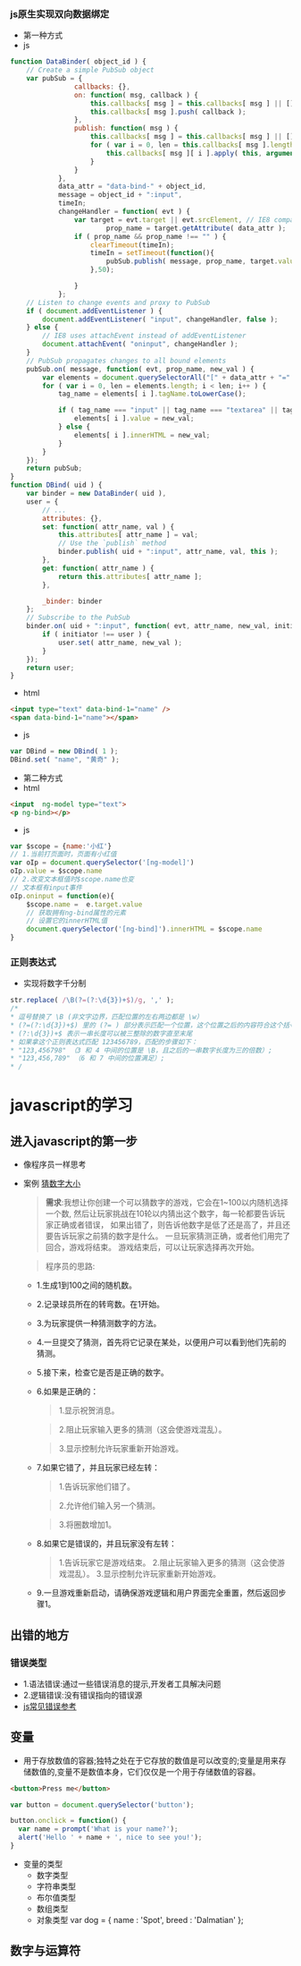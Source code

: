 ### js原生实现双向数据绑定
- 第一种方式
- js
```javascript
function DataBinder( object_id ) {
    // Create a simple PubSub object
    var pubSub = {
                callbacks: {},
                on: function( msg, callback ) {
                    this.callbacks[ msg ] = this.callbacks[ msg ] || [];
                    this.callbacks[ msg ].push( callback );
                },
                publish: function( msg ) {
                    this.callbacks[ msg ] = this.callbacks[ msg ] || [];
                    for ( var i = 0, len = this.callbacks[ msg ].length; i < len; i++ ) {
                        this.callbacks[ msg ][ i ].apply( this, arguments );
                    }
                }
            },
            data_attr = "data-bind-" + object_id,
            message = object_id + ":input",
            timeIn;
            changeHandler = function( evt ) {
                var target = evt.target || evt.srcElement, // IE8 compatibility
                        prop_name = target.getAttribute( data_attr );
                if ( prop_name && prop_name !== "" ) {
                    clearTimeout(timeIn);
                    timeIn = setTimeout(function(){
                        pubSub.publish( message, prop_name, target.value );
                    },50);

                }
            };
    // Listen to change events and proxy to PubSub
    if ( document.addEventListener ) {
        document.addEventListener( "input", changeHandler, false );
    } else {
        // IE8 uses attachEvent instead of addEventListener
        document.attachEvent( "oninput", changeHandler );
    }
    // PubSub propagates changes to all bound elements
    pubSub.on( message, function( evt, prop_name, new_val ) {
        var elements = document.querySelectorAll("[" + data_attr + "=" + prop_name + "]"),tag_name;
        for ( var i = 0, len = elements.length; i < len; i++ ) {
            tag_name = elements[ i ].tagName.toLowerCase();

            if ( tag_name === "input" || tag_name === "textarea" || tag_name === "select" ) {
                elements[ i ].value = new_val;
            } else {
                elements[ i ].innerHTML = new_val;
            }
        }
    });
    return pubSub;
}
function DBind( uid ) {
    var binder = new DataBinder( uid ),
    user = {
        // ...
        attributes: {},
        set: function( attr_name, val ) {
            this.attributes[ attr_name ] = val;
            // Use the `publish` method
            binder.publish( uid + ":input", attr_name, val, this );
        },
        get: function( attr_name ) {
            return this.attributes[ attr_name ];
        },

        _binder: binder
    };
    // Subscribe to the PubSub
    binder.on( uid + ":input", function( evt, attr_name, new_val, initiator ) {
        if ( initiator !== user ) {
            user.set( attr_name, new_val );
        }
    });
    return user;
}
```
- html
```html
<input type="text" data-bind-1="name" />
<span data-bind-1="name"></span>
```
- js
```javascript
var DBind = new DBind( 1 );
DBind.set( "name", "黄奇" );
```
- 第二种方式
- html
```html
<input  ng-model type="text">
<p ng-bind></p>
```
- js
```javascript
var $scope = {name:'小红'}
// 1.当前打页面时，页面有小红值
var oIp = document.querySelector('[ng-model]')
oIp.value = $scope.name
// 2.改变文本框值时$scope.name也变
// 文本框有input事件
oIp.oninput = function(e){
    $scope.name =  e.target.value
    // 获取拥有ng-bind属性的元素
    // 设置它的innerHTML值
    document.querySelector('[ng-bind]').innerHTML = $scope.name
}
```
### 正则表达式
- 实现将数字千分制
```javascript
str.replace( /\B(?=(?:\d{3})+$)/g, ',' );
/*
* 逗号替换了 \B (非文字边界，匹配位置的左右两边都是 \w）
* (?=(?:\d{3})+$) 里的 (?= ) 部分表示匹配一个位置，这个位置之后的内容符合这个括号里的条件，也就是 (?:\d{3})+$
* (?:\d{3})+$ 表示一串长度可以被三整除的数字直至末尾
* 如果拿这个正则表达式匹配 123456789，匹配的步骤如下：
* "123,456798" （3 和 4 中间的位置是 \B，且之后的一串数字长度为三的倍数）;
* "123,456,789" （6 和 7 中间的位置满足）;
* /
```


# javascript的学习
## 进入javascript的第一步
- 像程序员一样思考
- 案例 [猜数字大小](../src/number-guessing-game-start.html)
    > **需求**:我想让你创建一个可以猜数字的游戏，它会在1~100以内随机选择一个数, 然后让玩家挑战在10轮以内猜出这个数字，每一轮都要告诉玩家正确或者错误， 如果出错了，则告诉他数字是低了还是高了，并且还要告诉玩家之前猜的数字是什么。 一旦玩家猜测正确，或者他们用完了回合，游戏将结束。 游戏结束后，可以让玩家选择再次开始。

    > 程序员的思路:

    - 1.生成1到100之间的随机数。
    - 2.记录球员所在的转弯数。在1开始。
    - 3.为玩家提供一种猜测数字的方法。 
    - 4.一旦提交了猜测，首先将它记录在某处，以便用户可以看到他们先前的猜测。
    - 5.接下来，检查它是否是正确的数字。
    - 6.如果是正确的：
        > 1.显示祝贺消息。
        
        > 2.阻止玩家输入更多的猜测（这会使游戏混乱）。

        > 3.显示控制允许玩家重新开始游戏。

    - 7.如果它错了，并且玩家已经左转：
        > 1.告诉玩家他们错了。

        > 2.允许他们输入另一个猜测。

        > 3.将圈数增加1。

    - 8.如果它是错误的，并且玩家没有左转：
        > 1.告诉玩家它是游戏结束。
        > 2.阻止玩家输入更多的猜测（这会使游戏混乱）。
        > 3.显示控制允许玩家重新开始游戏。
        
    - 9.一旦游戏重新启动，请确保游戏逻辑和用户界面完全重置，然后返回步骤1。

## 出错的地方
### 错误类型
- 1.语法错误:通过一些错误消息的提示,开发者工具解决问题
- 2.逻辑错误:没有错误指向的错误源
- [js常见错误参考](https://developer.mozilla.org/zh-CN/docs/Web/JavaScript/Reference/Errors)
## 变量
- 用于存放数值的容器;独特之处在于它存放的数值是可以改变的;变量是用来存储数值的,变量不是数值本身，它们仅仅是一个用于存储数值的容器。
```html
<button>Press me</button>
```
```javascript
var button = document.querySelector('button');

button.onclick = function() {
  var name = prompt('What is your name?');
  alert('Hello ' + name + ', nice to see you!');
}
```
- 变量的类型
    - 数字类型
    - 字符串类型
    - 布尔值类型
    - 数组类型
    - 对象类型 var dog = { name : 'Spot', breed : 'Dalmatian' };

## 数字与运算符
